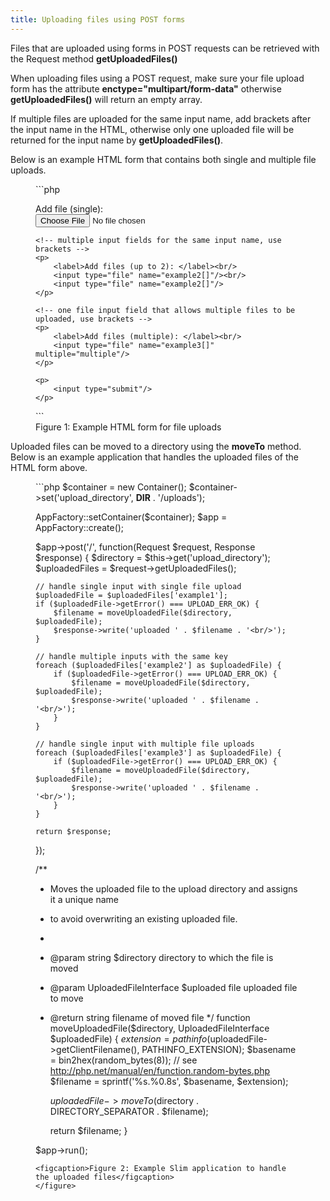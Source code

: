 ```yaml
---
title: Uploading files using POST forms
---
```


Files that are uploaded using forms in POST requests can be retrieved with the Request method **getUploadedFiles()**

When uploading files using a POST request, make sure your file upload form has the
attribute **enctype="multipart/form-data"** otherwise **getUploadedFiles()** will return an empty array.

If multiple files are uploaded for the same input name, add brackets after the input name in the HTML, otherwise
only one uploaded file will be returned for the input name by **getUploadedFiles()**.

Below is an example HTML form that contains both single and multiple file uploads.

<figure markdown="1">
```php
<!-- make sure the attribute enctype is set to multipart/form-data -->
<form method="post" enctype="multipart/form-data">
    <!-- upload of a single file -->
    <p>
        <label>Add file (single): </label><br/>
        <input type="file" name="example1"/>
    </p>

    <!-- multiple input fields for the same input name, use brackets -->
    <p>
        <label>Add files (up to 2): </label><br/>
        <input type="file" name="example2[]"/><br/>
        <input type="file" name="example2[]"/>
    </p>

    <!-- one file input field that allows multiple files to be uploaded, use brackets -->
    <p>
        <label>Add files (multiple): </label><br/>
        <input type="file" name="example3[]" multiple="multiple"/>
    </p>

    <p>
        <input type="submit"/>
    </p>
</form>
```
<figcaption>Figure 1: Example HTML form for file uploads</figcaption>
</figure>

Uploaded files can be moved to a directory using the **moveTo** method. Below is an example application
that handles the uploaded files of the HTML form above.

<figure markdown="1">
```php
<?php
use DI\Container;
use Psr\Http\Message\ServerRequestInterface;
use Psr\Http\Message\ResponseInterface;
use Slim\Factory\AppFactory;

$container = new Container();
$container->set('upload_directory', __DIR__ . '/uploads');

AppFactory::setContainer($container);
$app = AppFactory::create();

$app->post('/', function(Request $request, Response $response) {
    $directory = $this->get('upload_directory');
    $uploadedFiles = $request->getUploadedFiles();

    // handle single input with single file upload
    $uploadedFile = $uploadedFiles['example1'];
    if ($uploadedFile->getError() === UPLOAD_ERR_OK) {
        $filename = moveUploadedFile($directory, $uploadedFile);
        $response->write('uploaded ' . $filename . '<br/>');
    }

    // handle multiple inputs with the same key
    foreach ($uploadedFiles['example2'] as $uploadedFile) {
        if ($uploadedFile->getError() === UPLOAD_ERR_OK) {
            $filename = moveUploadedFile($directory, $uploadedFile);
            $response->write('uploaded ' . $filename . '<br/>');
        }
    }

    // handle single input with multiple file uploads
    foreach ($uploadedFiles['example3'] as $uploadedFile) {
        if ($uploadedFile->getError() === UPLOAD_ERR_OK) {
            $filename = moveUploadedFile($directory, $uploadedFile);
            $response->write('uploaded ' . $filename . '<br/>');
        }
    }

    return $response;
});

/**
 * Moves the uploaded file to the upload directory and assigns it a unique name
 * to avoid overwriting an existing uploaded file.
 *
 * @param string $directory directory to which the file is moved
 * @param UploadedFileInterface $uploaded file uploaded file to move
 * @return string filename of moved file
 */
function moveUploadedFile($directory, UploadedFileInterface $uploadedFile)
{
    $extension = pathinfo($uploadedFile->getClientFilename(), PATHINFO_EXTENSION);
    $basename = bin2hex(random_bytes(8)); // see http://php.net/manual/en/function.random-bytes.php
    $filename = sprintf('%s.%0.8s', $basename, $extension);

    $uploadedFile->moveTo($directory . DIRECTORY_SEPARATOR . $filename);

    return $filename;
}

$app->run();
```
<figcaption>Figure 2: Example Slim application to handle the uploaded files</figcaption>
</figure>
